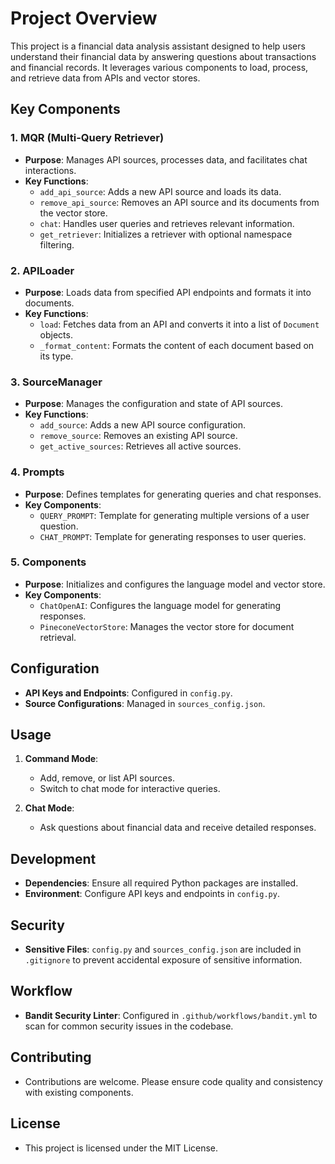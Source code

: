 # Project Overview

This project is a financial data analysis assistant designed to help users understand their financial data by answering questions about transactions and financial records. It leverages various components to load, process, and retrieve data from APIs and vector stores.

## Key Components

### 1. **MQR (Multi-Query Retriever)**
- **Purpose**: Manages API sources, processes data, and facilitates chat interactions.
- **Key Functions**:
  - `add_api_source`: Adds a new API source and loads its data.
  - `remove_api_source`: Removes an API source and its documents from the vector store.
  - `chat`: Handles user queries and retrieves relevant information.
  - `get_retriever`: Initializes a retriever with optional namespace filtering.

### 2. **APILoader**
- **Purpose**: Loads data from specified API endpoints and formats it into documents.
- **Key Functions**:
  - `load`: Fetches data from an API and converts it into a list of `Document` objects.
  - `_format_content`: Formats the content of each document based on its type.

### 3. **SourceManager**
- **Purpose**: Manages the configuration and state of API sources.
- **Key Functions**:
  - `add_source`: Adds a new API source configuration.
  - `remove_source`: Removes an existing API source.
  - `get_active_sources`: Retrieves all active sources.

### 4. **Prompts**
- **Purpose**: Defines templates for generating queries and chat responses.
- **Key Components**:
  - `QUERY_PROMPT`: Template for generating multiple versions of a user question.
  - `CHAT_PROMPT`: Template for generating responses to user queries.

### 5. **Components**
- **Purpose**: Initializes and configures the language model and vector store.
- **Key Components**:
  - `ChatOpenAI`: Configures the language model for generating responses.
  - `PineconeVectorStore`: Manages the vector store for document retrieval.

## Configuration

- **API Keys and Endpoints**: Configured in `config.py`.
- **Source Configurations**: Managed in `sources_config.json`.

## Usage

1. **Command Mode**: 
   - Add, remove, or list API sources.
   - Switch to chat mode for interactive queries.

2. **Chat Mode**: 
   - Ask questions about financial data and receive detailed responses.

## Development

- **Dependencies**: Ensure all required Python packages are installed.
- **Environment**: Configure API keys and endpoints in `config.py`.

## Security

- **Sensitive Files**: `config.py` and `sources_config.json` are included in `.gitignore` to prevent accidental exposure of sensitive information.

## Workflow

- **Bandit Security Linter**: Configured in `.github/workflows/bandit.yml` to scan for common security issues in the codebase.

## Contributing

- Contributions are welcome. Please ensure code quality and consistency with existing components.

## License

- This project is licensed under the MIT License.
